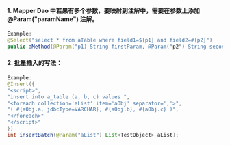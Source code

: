 #### 1. Mapper Dao 中若果有多个参数，要映射到注解中，需要在参数上添加 @Param("paramName") 注解。
```java
Example:
@Select("select * from aTable where field1=${p1} and field2=#{p2}")
public aMethod(@Param("p1) String firstParam, @Param("p2") String secondParam);
```

#### 2. 批量插入的写法：
```java
Example:
@Insert({
"<script>",
"insert into a_table (a, b, c) values ",
"<foreach collection='aList' item='aObj' separator=','>",
"( #{aObj.a, jdbcType=VARCHAR}, #{aObj.b}, #{aObj.c} )",
"</foreach>"
"</script>"
})
int insertBatch(@Param("aList") List<TestObject> aList);

```
